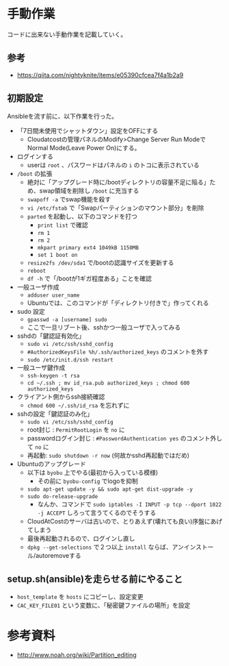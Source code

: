 # 手動作業

コードに出来ない手動作業を記載していく。

## 参考

- https://qiita.com/nightyknite/items/e05390cfcea7f4a1b2a9

## 初期設定

Ansibleを流す前に、以下作業を行った。

- 「7日間未使用でシャットダウン」設定をOFFにする
  - Cloudatcostの管理パネルのModify>Change Server Run Modeで Normal Mode(Leave Power On)にする。
- ログインする
  - userは `root` 、パスワードはパネルの `i` のトコに表示されている
- `/boot` の拡張
  - 絶対に「アップグレード時に/bootディレクトリの容量不足に陥る」ため、swap領域を削除し `/boot` に充当する
  - `swapoff -a` でswap機能を殺す
  - `vi /etc/fstab` で「Swapパーティションのマウント部分」を削除
  - `parted` を起動し、以下のコマンドを打つ
    - `print list` で確認
    - `rm 1`
    - `rm 2`
    - `mkpart primary ext4 1049kB 1150MB`
    - `set 1 boot on`
  - `resize2fs /dev/sda1` で/bootの認識サイズを更新する
  - `reboot`
  - `df -h` で「/bootが1ギガ程度ある」ことを確認
- 一般ユーザ作成
  - `adduser user_name`
  - Ubuntuでは、このコマンドが「ディレクトリ付きで」作ってくれる
- sudo 設定
  - `gpasswd -a [username] sudo`
  - ここで一旦リブート後、sshかつ一般ユーザで入ってみる
- sshdの「鍵認証有効化」
  - `sudo vi /etc/ssh/sshd_config`
  - `#AuthorizedKeysFile %h/.ssh/authorized_keys` のコメントを外す
  - `sudo /etc/init.d/ssh restart`
- 一般ユーザ鍵作成
  - `ssh-keygen -t rsa`
  - `cd ~/.ssh ; mv id_rsa.pub authorized_keys ; chmod 600 authorized_keys`
- クライアント側からssh接続確認
  - `chmod 600 ~/.ssh/id_rsa` を忘れずに
- sshの設定「鍵認証のみ化」
  - `sudo vi /etc/ssh/sshd_config`
  - root封じ : `PermitRootLogin` を `no` に
  - passwordログイン封じ : `#PasswordAuthentication yes` のコメント外して `no` に
  - 再起動: `sudo shutdown -r now` (何故かsshd再起動ではだめ)
- Ubuntuのアップグレード
  - 以下は `byobu` 上でやる(最初から入っている模様)
    - その前に `byobu-config` でlogoを抑制
  - `sudo apt-get update -y && sudo apt-get dist-upgrade -y`
  - `sudo do-release-upgrade`
    - なんか、コマンドで `sudo iptables -I INPUT -p tcp --dport 1022 -j ACCEPT` しろって言うてくるのでそうする
  - CloudAtCostのサーバは古いので、とりあえず(壊れても良い)序盤にあげてしまう
  - 最後再起動されるので、ログインし直し
  - `dpkg --get-selections` で２つ以上 `install` ならば、アンインストール/autoremoveする

## setup.sh(ansible)を走らせる前にやること

- `host_template` を `hosts` にコピーし、設定変更
- `CAC_KEY_FILE01` という変数に、「秘密鍵ファイルの場所」を設定

# 参考資料

- http://www.noah.org/wiki/Partition_editing
